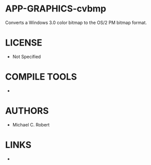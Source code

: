 APP-GRAPHICS-cvbmp
==================

Converts a Windows 3.0 color bitmap to the OS/2 PM bitmap format.


LICENSE
===============
* Not Specified

COMPILE TOOLS
===============
* 

AUTHORS
===============
* Michael C. Robert

LINKS
===============
* 
